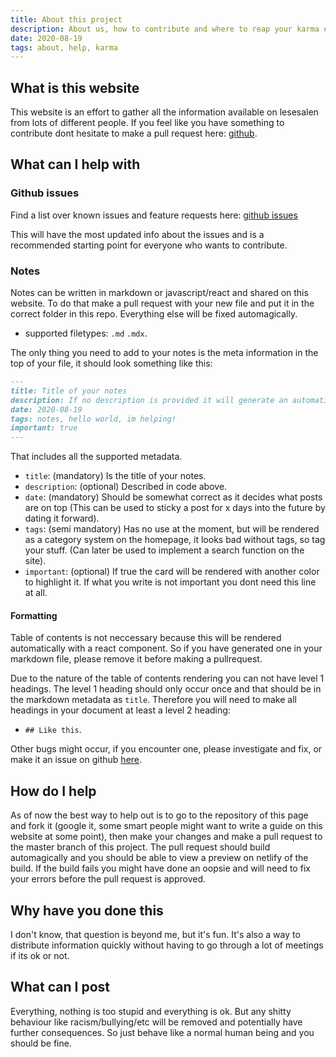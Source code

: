 ```yaml
---
title: About this project
description: About us, how to contribute and where to reap your karma earned
date: 2020-08-19
tags: about, help, karma
---
```

## What is this website

This website is an effort to gather all the information available on lesesalen from lots of different people. If you feel like you have something to contribute dont hesitate to make a pull request here: [github](https://www.github.com/mrboen94/lesesalen).

## What can I help with

### Github issues

Find a list over known issues and feature requests here: [github issues](https://github.com/mrboen94/lesesalen/issues)

This will have the most updated info about the issues and is a recommended starting point for everyone who wants to contribute.

### Notes

Notes can be written in markdown or javascript/react and shared on this website. To do that make a pull request with your new file and put it in the correct folder in this repo. Everything else will be fixed automagically.

- supported filetypes: `.md` `.mdx`.

The only thing you need to add to your notes is the meta information in the top of your file, it should look something like this:

```markdown
---
title: Title of your notes
description: If no description is provided it will generate an automatic excerpt of your notes
date: 2020-08-19
tags: notes, hello world, im helping!
important: true
---
```

That includes all the supported metadata.

- `title`: (mandatory) Is the title of your notes.
- `description`: (optional) Described in code above.
- `date`: (mandatory) Should be somewhat correct as it decides what posts are on top (This can be used to sticky a post for x days into the future by dating it forward).
- `tags`: (semi mandatory) Has no use at the moment, but will be rendered as a category system on the homepage, it looks bad without tags, so tag your stuff. (Can later be used to implement a search function on the site).
- `important`: (optional) If true the card will be rendered with another color to highlight it. If what you write is not important you dont need this line at all.

#### Formatting

Table of contents is not neccessary because this will be rendered automatically with a react component. So if you have generated one in your markdown file, please remove it before making a pullrequest.

Due to the nature of the table of contents rendering you can not have level 1 headings. The level 1 heading should only occur once and that should be in the markdown metadata as `title`. Therefore you will need to make all headings in your document at least a level 2 heading:

- `## Like this`.

Other bugs might occur, if you encounter one, please investigate and fix, or make it an issue on github [here](https://github.com/mrboen94/lesesalen/issues).

## How do I help

As of now the best way to help out is to go to the repository of this page and fork it (google it, some smart people might want to write a guide on this website at some point), then make your changes and make a pull request to the master branch of this project. The pull request should build automagically and you should be able to view a preview on netlify of the build. If the build fails you might have done an oopsie and will need to fix your errors before the pull request is approved.

## Why have you done this

I don't know, that question is beyond me, but it's fun. It's also a way to distribute information quickly without having to go through a lot of meetings if its ok or not.

## What can I post

Everything, nothing is too stupid and everything is ok. But any shitty behaviour like racism/bullying/etc will be removed and potentially have further consequences. So just behave like a normal human being and you should be fine.

